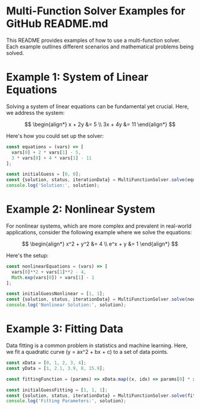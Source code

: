 # Multi-Function Solver Examples for GitHub README.md

This README provides examples of how to use a multi-function solver. Each example outlines different scenarios and mathematical problems being solved.

# Example 1: System of Linear Equations

Solving a system of linear equations can be fundamental yet crucial. Here, we address the system:

$$
\begin{align*}
x + 2y &= 5 \\
3x + 4y &= 11
\end{align*}
$$

Here's how you could set up the solver:

```javascript
const equations = (vars) => [
  vars[0] + 2 * vars[1] - 5,
  3 * vars[0] + 4 * vars[1] - 11
];

const initialGuess = [0, 0];
const {solution, status, iterationData} = MultiFunctionSolver.solve(equations, initialGuess);
console.log('Solution:', solution);
```

# Example 2: Nonlinear System

For nonlinear systems, which are more complex and prevalent in real-world applications, consider the following example where we solve the equations:


$$
\begin{align*}
x^2 + y^2 &= 4 \\
e^x + y &= 1
\end{align*}
$$


Here's the setup:

```javascript
const nonlinearEquations = (vars) => [
  vars[0]**2 + vars[1]**2 - 4,
  Math.exp(vars[0]) + vars[1] - 1
];

const initialGuessNonlinear = [1, 1];
const {solution, status, iterationData} = MultiFunctionSolver.solve(nonlinearEquations, initialGuessNonlinear);
console.log('Nonlinear Solution:', solution);
```

# Example 3: Fitting Data

Data fitting is a common problem in statistics and machine learning. Here, we fit a quadratic curve (y = ax^2 + bx + c) to a set of data points.

```javascript
const xData = [0, 1, 2, 3, 4];
const yData = [1, 2.1, 3.9, 8, 15.9];

const fittingFunction = (params) => xData.map((x, idx) => params[0] * x**2 + params[1] * x + params[2] - yData[idx]);

const initialGuessFitting = [1, 1, 1];
const {solution, status, iterationData} = MultiFunctionSolver.solve(fittingFunction, initialGuessFitting);
console.log('Fitting Parameters:', solution);
```
